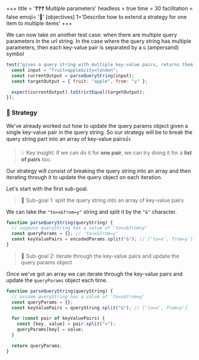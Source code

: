 +++
title = '❓❓❓ Multiple parameters'
headless = true
time = 30
facilitation = false
emoji= '🧩'
[objectives]
    1='Describe how to extend a strategy for one item to multiple items'
+++

We can now take on another test case: when there are multiple query parameters in the url string.
In the case where the query string has multiple parameters, then each key-value pair is separated by a `&` (ampersand)
symbol

```js
test("given a query string with multiple key-value pairs, returns them in object form", function () {
  const input = "fruit=apple&city=london";
  const currentOutput = parseQueryString(input);
  const targetOutput = { fruit: "apple", from: "y" };

  expect(currentOutput).toStrictEqual(targetOutput);
});
```

### 🧭 Strategy

We've already worked out how to update the query params object given a single key-value pair in the query string.
So our strategy will be to break the query string part into an array of key-value pairs👍

> 💡 Key insight: If we can do it for **one pair**, we can try doing it for a **list of pairs** too.

Our strategy will consist of breaking the query string into an array and then iterating through it to update the query object on each iteration.

Let's start with the first sub-goal.

> 🎯 Sub-goal 1: split the query string into an array of key-value pairs

We can take the `"to=x&from=y"` string and split it by the `"&"` character.

```js {linenos=table,hl_lines=[4] ,linenostart=1}
function parseQueryString(queryString) {
  // suppose queryString has a value of "to=x&from=y"
  const queryParams = {}; // 'to=x&from=y'
  const keyValuePairs = encodedParams.split("&"); // ['to=x', from=y']
}
```

> 🎯 Sub-goal 2: iterate through the key-value pairs and update the query params object

Once we've got an array we can iterate through the key-value pairs and update the `queryParams` object each time.

```js {linenos=table,hl_lines=["6-9"] ,linenostart=1}
function parseQueryString(queryString) {
  // assume queryString has a value of 'to=x&from=y'
  const queryParams = {};
  const keyValuePairs = queryString.split("&"); // ['to=x', from=y']

  for (const pair of keyValuePairs) {
    const [key, value] = pair.split("=");
    queryParams[key] = value;
  }

  return queryParams;
}
```
